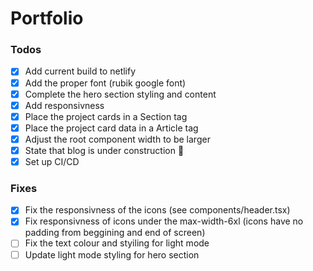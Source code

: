 # Portfolio

### Todos

- [x] Add current build to netlify
- [x] Add the proper font (rubik google font)
- [x] Complete the hero section styling and content
- [x] Add responsivness
- [x] Place the project cards in a Section tag
- [x] Place the project card data in a Article tag
- [x] Adjust the root component width to be larger
- [x] State that blog is under construction 🚧
- [x] Set up CI/CD

### Fixes

- [x] Fix the responsivness of the icons (see components/header.tsx)
- [x] Fix responsivness of icons under the max-width-6xl (icons have no padding from beggining and end of screen)
- [ ] Fix the text colour and styiling for light mode
- [ ] Update light mode styling for hero section

